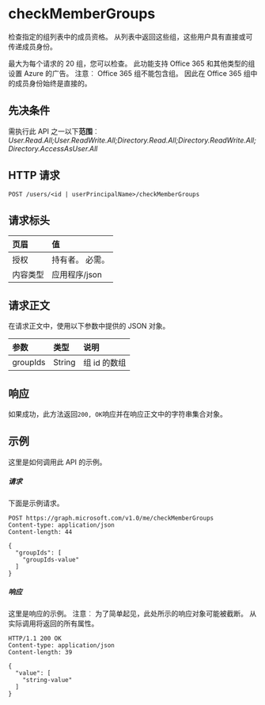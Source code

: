 # <a name="checkmembergroups"></a>checkMemberGroups
检查指定的组列表中的成员资格。 从列表中返回这些组，这些用户具有直接或可传递成员身份。 

最大为每个请求的 20 组，您可以检查。 此功能支持 Office 365 和其他类型的组设置 Azure 的广告。 注意︰ Office 365 组不能包含组。 因此在 Office 365 组中的成员身份始终是直接的。 

## <a name="prerequisites"></a>先决条件
需执行此 API 之一以下**范围**︰ *User.Read.All;User.ReadWrite.All;Directory.Read.All;Directory.ReadWrite.All;Directory.AccessAsUser.All*
## <a name="http-request"></a>HTTP 请求
<!-- { "blockType": "ignored" } -->
```http
POST /users/<id | userPrincipalName>/checkMemberGroups
```
## <a name="request-headers"></a>请求标头
| 页眉       | 值 |
|:---------------|:--------|
| 授权  | 持有者<token>。 必需。  |
| 内容类型  | 应用程序/json  |

## <a name="request-body"></a>请求正文
在请求正文中，使用以下参数中提供的 JSON 对象。

| 参数    | 类型   |说明|
|:---------------|:--------|:----------|
|groupIds|String|组 id 的数组|

## <a name="response"></a>响应
如果成功，此方法返回`200, OK`响应并在响应正文中的字符串集合对象。

## <a name="example"></a>示例
这里是如何调用此 API 的示例。
##### <a name="request"></a>请求
下面是示例请求。
<!-- {
  "blockType": "request",
  "name": "user_checkmembergroups"
}-->
```http
POST https://graph.microsoft.com/v1.0/me/checkMemberGroups
Content-type: application/json
Content-length: 44

{
  "groupIds": [
    "groupIds-value"
  ]
}
```

##### <a name="response"></a>响应
这里是响应的示例。 注意︰ 为了简单起见，此处所示的响应对象可能被截断。 从实际调用将返回的所有属性。
<!-- {
  "blockType": "response",
  "truncated": true,
  "@odata.type": "string",
  "isCollection": true
} -->
```http
HTTP/1.1 200 OK
Content-type: application/json
Content-length: 39

{
  "value": [
    "string-value"
  ]
}
```

<!-- uuid: 8fcb5dbc-d5aa-4681-8e31-b001d5168d79
2015-10-25 14:57:30 UTC -->
<!-- {
  "type": "#page.annotation",
  "description": "user: checkMemberGroups",
  "keywords": "",
  "section": "documentation",
  "tocPath": ""
}-->
